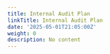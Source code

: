 ```yaml
---
title: Internal Audit Plan
linkTitle: Internal Audit Plan
date: '2025-05-01T21:05:00Z'
weight: 0
description: No content
---
```



